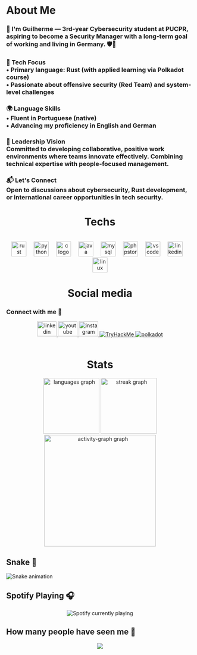 <h1 align="left">About Me</h1>

###

<h3 align="left">👤 I'm Guilherme — 3rd-year Cybersecurity student at PUCPR, aspiring to become a Security Manager with a long-term goal of working and living in Germany. 🛡️💼</h3><h3 align="left">🔧 Tech Focus<br> • Primary language: Rust (with applied learning via Polkadot course)<br> • Passionate about offensive security (Red Team) and system-level challenges</h3><h3 align="left">🌍 Language Skills<br> • Fluent in Portuguese (native)<br> • Advancing my proficiency in English and German</h3><h3 align="left">🌟 Leadership Vision<br> Committed to developing collaborative, positive work environments where teams innovate effectively. Combining technical expertise with people-focused management.</h3><h3 align="left">📬 Let's Connect<br> Open to discussions about cybersecurity, Rust development, or international career opportunities in tech security.</h3>

<h1 align="center">Techs</h1>

<br clear="both">

<div align="center">
  <!-- Linguagens -->
  <img src="https://skillicons.dev/icons?i=rust" height="40" alt="rust logo" />
  <img width="12" />
  <img src="https://cdn.jsdelivr.net/gh/devicons/devicon/icons/python/python-original.svg" height="40" alt="python logo" />
  <img width="12" />
  <img src="https://cdn.jsdelivr.net/gh/devicons/devicon/icons/c/c-original.svg" height="40" alt="c logo" />
  <img width="12" />
  <img src="https://cdn.jsdelivr.net/gh/devicons/devicon/icons/java/java-original.svg" height="40" alt="java logo" />
  <img width="12" />

  <!-- Outras ferramentas -->
  <img src="https://cdn.jsdelivr.net/gh/devicons/devicon/icons/mysql/mysql-original.svg" height="40" alt="mysql logo" />
  <img width="12" />
  <img src="https://cdn.jsdelivr.net/gh/devicons/devicon/icons/phpstorm/phpstorm-original.svg" height="40" alt="phpstorm logo" />
  <img width="12" />
  <img src="https://cdn.jsdelivr.net/gh/devicons/devicon/icons/vscode/vscode-original.svg" height="40" alt="vscode logo" />
  <img width="12" />
  <img src="https://cdn.jsdelivr.net/gh/devicons/devicon/icons/linkedin/linkedin-original.svg" height="40" alt="linkedin logo" />
  <img width="12" />
  <img src="https://cdn.jsdelivr.net/gh/devicons/devicon/icons/linux/linux-original.svg" height="40" alt="linux logo" />
</div>



<h1 align="center">Social media</h1>

### Connect with me 🔗

<div align="center">
  <a href="https://www.linkedin.com/in/guilherme-montoya-6b668b2b0/" target="_blank">
    <img src="https://raw.githubusercontent.com/maurodesouza/profile-readme-generator/master/src/assets/icons/social/linkedin/default.svg" width="52" height="40" alt="linkedin logo" />
  </a>
  <a href="https://www.youtube.com/@Yashic_?sub_confirmation=1" target="_blank">
    <img src="https://raw.githubusercontent.com/maurodesouza/profile-readme-generator/master/src/assets/icons/social/youtube/default.svg" width="52" height="40" alt="youtube logo" />
  </a>
  <a href="https://www.instagram.com/yashic_m/" target="_blank">
    <img src="https://raw.githubusercontent.com/maurodesouza/profile-readme-generator/master/src/assets/icons/social/instagram/default.svg" width="52" height="40" alt="instagram logo" />
  </a>
<a href="https://tryhackme.com/r/p/Yashic" target="_blank">
  <img src="https://img.shields.io/badge/TryHackMe-212C42?style=for-the-badge&logo=TryHackMe&logoColor=white" alt="TryHackMe">
</a>
<a href="https://polkadot.com/" target="_blank">
 	<img src="https://img.shields.io/badge/polkadot-E6007A?style=for-the-badge&logo=polkadot&logoColor=000" alt="polkadot">
</a>
</div>
<br clear="both">

<h1 align="center">Stats</h1>

<div align="center">
  <img src="https://github-readme-stats.vercel.app/api/top-langs?username=Yash1c&locale=en&hide_title=false&layout=compact&card_width=320&langs_count=5&theme=nightowl&hide_border=true&order=2" height="150" alt="languages graph" />
  <img src="https://streak-stats.demolab.com?user=Yash1c&locale=en&mode=daily&theme=blue-green&hide_border=false&border_radius=5&order=3" height="150" alt="streak graph" />
  <img src="https://github-readme-activity-graph.vercel.app/graph?username=Yash1c&radius=16&theme=tokyo-night&area=true&order=5&hide_border=true&hide_title=false&bg_color=040f0f" height="300" alt="activity-graph graph" />
</div>

## Snake 🐍

<img src="https://raw.githubusercontent.com/Yash1c/Yash1c/output/snake.svg" alt="Snake animation" />

## Spotify Playing 🎧

<div align="center">
  <img src="https://spotify-recently-played-readme.vercel.app/api?user=xkefgvn8q789alwdzlmtwrgkr" alt="Spotify currently playing" />
</div>

## How many people have seen me 👀

<div align="center">
  <img src="https://profile-counter.glitch.me/Yash1c/count.svg?" />
</div>

###


